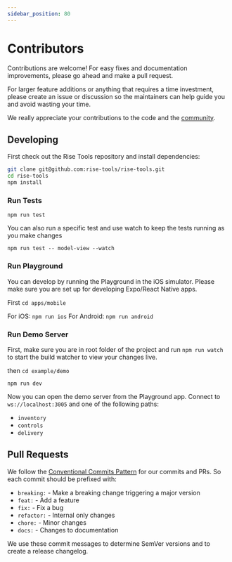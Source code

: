 ```yaml
---
sidebar_position: 80
---
```


# Contributors

Contributions are welcome! For easy fixes and documentation improvements, please go ahead and make a pull request.

For larger feature additions or anything that requires a time investment, please create an issue or discussion so the maintainers can help guide you and avoid wasting your time.

We really appreciate your contributions to the code and the [community](./community).

## Developing

First check out the Rise Tools repository and install dependencies:

```sh
git clone git@github.com:rise-tools/rise-tools.git
cd rise-tools
npm install
```

### Run Tests

`npm run test`

You can also run a specific test and use watch to keep the tests running as you make changes

`npm run test -- model-view --watch`

### Run Playground

You can develop by running the Playground in the iOS simulator. Please make sure you are set up for developing Expo/React Native apps.

First `cd apps/mobile`

For iOS: `npm run ios`
For Android: `npm run android`

### Run Demo Server

First, make sure you are in root folder of the project and run `npm run watch` to start the build watcher to view your changes live.

then `cd example/demo`

`npm run dev`

Now you can open the demo server from the Playground app. Connect to `ws://localhost:3005` and one of the following paths:

- `inventory`
- `controls`
- `delivery`

## Pull Requests

We follow the [Conventional Commits Pattern](https://www.conventionalcommits.org/en/v1.0.0-beta.4/) for our commits and PRs. So each commit should be prefixed with:

- `breaking:` - Make a breaking change triggering a major version
- `feat:` - Add a feature
- `fix:` - Fix a bug
- `refactor:` - Internal only changes
- `chore:` - Minor changes
- `docs:` - Changes to documentation

We use these commit messages to determine SemVer versions and to create a release changelog.